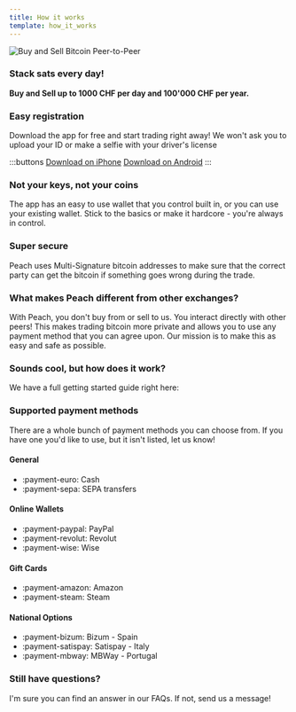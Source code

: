 ```yaml
---
title: How it works
template: how_it_works
---
```

<!-- teaser -->
![Buy and Sell Bitcoin Peer-to-Peer](/img/tachira/peach-4-2.png)

### Stack sats <span>every day</span>!

**Buy and Sell up to 1000 CHF per day and 100'000 CHF per year.**

<!-- easy_registration -->
### Easy registration

Download the app for free and start trading right away! We won't ask you to upload your ID or make a selfie with your driver's license

:::buttons
[Download on iPhone]($iosUrl$)
[Download on Android]($androidUrl$)
:::

<!-- not_your_keys -->
### Not your keys, not your coins

The app has an easy to use wallet that you control built in, or you can use your existing wallet. Stick to the basics or make it hardcore - you're always in control.

<!-- security -->
### Super secure

Peach uses Multi-Signature bitcoin addresses to make sure that the correct party can get the bitcoin if something goes wrong during the trade.

<!-- difference -->
### What makes Peach different from other exchanges?

With Peach, you don't buy from or sell to us.
You interact directly with other peers!
This makes trading bitcoin more private and allows you to use any payment method that you can agree upon.
Our mission is to make this as easy and safe as possible.  

<!-- sounds_cool -->
### Sounds cool, but how does it work?

We have a full getting started guide right here:

<!-- payment_methods -->
### Supported payment methods

There are a whole bunch of payment methods you can choose from.
If you have one you'd like to use, but it isn't listed, let us know!

#### General

- :payment-euro: Cash
- :payment-sepa: SEPA transfers

#### Online Wallets

- :payment-paypal: PayPal
- :payment-revolut: Revolut
- :payment-wise: Wise

#### Gift Cards

- :payment-amazon: Amazon
- :payment-steam: Steam

#### National Options

- :payment-bizum: Bizum - Spain
- :payment-satispay: Satispay - Italy
- :payment-mbway: MBWay - Portugal

<!-- questions -->
### Still have questions?

I'm sure you can find an answer in our FAQs.
If not, send us a message!
